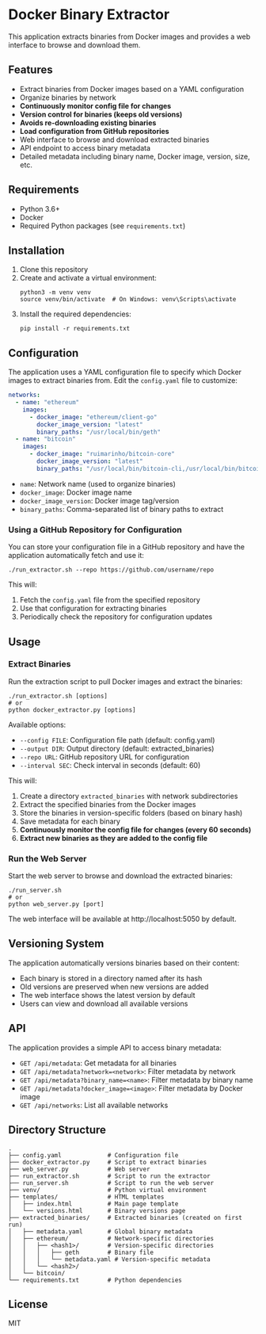# Docker Binary Extractor

This application extracts binaries from Docker images and provides a web interface to browse and download them.

## Features

- Extract binaries from Docker images based on a YAML configuration
- Organize binaries by network
- **Continuously monitor config file for changes**
- **Version control for binaries (keeps old versions)**
- **Avoids re-downloading existing binaries**
- **Load configuration from GitHub repositories**
- Web interface to browse and download extracted binaries
- API endpoint to access binary metadata
- Detailed metadata including binary name, Docker image, version, size, etc.

## Requirements

- Python 3.6+
- Docker
- Required Python packages (see `requirements.txt`)

## Installation

1. Clone this repository
2. Create and activate a virtual environment:
   ```
   python3 -m venv venv
   source venv/bin/activate  # On Windows: venv\Scripts\activate
   ```
3. Install the required dependencies:
   ```
   pip install -r requirements.txt
   ```

## Configuration

The application uses a YAML configuration file to specify which Docker images to extract binaries from. Edit the `config.yaml` file to customize:

```yaml
networks:
  - name: "ethereum"
    images:
      - docker_image: "ethereum/client-go"
        docker_image_version: "latest"
        binary_paths: "/usr/local/bin/geth"
  - name: "bitcoin"
    images:
      - docker_image: "ruimarinho/bitcoin-core"
        docker_image_version: "latest"
        binary_paths: "/usr/local/bin/bitcoin-cli,/usr/local/bin/bitcoind"
```

- `name`: Network name (used to organize binaries)
- `docker_image`: Docker image name
- `docker_image_version`: Docker image tag/version
- `binary_paths`: Comma-separated list of binary paths to extract

### Using a GitHub Repository for Configuration

You can store your configuration file in a GitHub repository and have the application automatically fetch and use it:

```
./run_extractor.sh --repo https://github.com/username/repo
```

This will:
1. Fetch the `config.yaml` file from the specified repository
2. Use that configuration for extracting binaries
3. Periodically check the repository for configuration updates

## Usage

### Extract Binaries

Run the extraction script to pull Docker images and extract the binaries:

```
./run_extractor.sh [options]
# or
python docker_extractor.py [options]
```

Available options:
- `--config FILE`: Configuration file path (default: config.yaml)
- `--output DIR`: Output directory (default: extracted_binaries)
- `--repo URL`: GitHub repository URL for configuration
- `--interval SEC`: Check interval in seconds (default: 60)

This will:
1. Create a directory `extracted_binaries` with network subdirectories
2. Extract the specified binaries from the Docker images
3. Store the binaries in version-specific folders (based on binary hash)
4. Save metadata for each binary
5. **Continuously monitor the config file for changes (every 60 seconds)**
6. **Extract new binaries as they are added to the config file**

### Run the Web Server

Start the web server to browse and download the extracted binaries:

```
./run_server.sh
# or
python web_server.py [port]
```

The web interface will be available at http://localhost:5050 by default.

## Versioning System

The application automatically versions binaries based on their content:

- Each binary is stored in a directory named after its hash
- Old versions are preserved when new versions are added
- The web interface shows the latest version by default
- Users can view and download all available versions

## API

The application provides a simple API to access binary metadata:

- `GET /api/metadata`: Get metadata for all binaries
- `GET /api/metadata?network=<network>`: Filter metadata by network
- `GET /api/metadata?binary_name=<name>`: Filter metadata by binary name
- `GET /api/metadata?docker_image=<image>`: Filter metadata by Docker image
- `GET /api/networks`: List all available networks

## Directory Structure

```
.
├── config.yaml             # Configuration file
├── docker_extractor.py     # Script to extract binaries
├── web_server.py           # Web server
├── run_extractor.sh        # Script to run the extractor
├── run_server.sh           # Script to run the web server
├── venv/                   # Python virtual environment
├── templates/              # HTML templates
│   ├── index.html          # Main page template
│   └── versions.html       # Binary versions page
├── extracted_binaries/     # Extracted binaries (created on first run)
│   ├── metadata.yaml       # Global binary metadata
│   ├── ethereum/           # Network-specific directories
│   │   ├── <hash1>/        # Version-specific directories
│   │   │   ├── geth        # Binary file
│   │   │   └── metadata.yaml # Version-specific metadata
│   │   └── <hash2>/
│   └── bitcoin/
└── requirements.txt        # Python dependencies
```

## License

MIT 